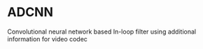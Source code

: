 # ADCNN
Convolutional neural network based In-loop filter using additional information for video codec

